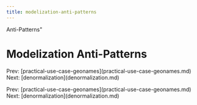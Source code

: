 ```yaml
---
title: modelization-anti-patterns
---
```


Anti-Patterns\"

# Modelization Anti-Patterns

Prev:
\[practical-use-case-geonames](practical-use-case-geonames.md)
Next: \[denormalization](denormalization.md)

Prev:
\[practical-use-case-geonames](practical-use-case-geonames.md)
Next: \[denormalization](denormalization.md)
